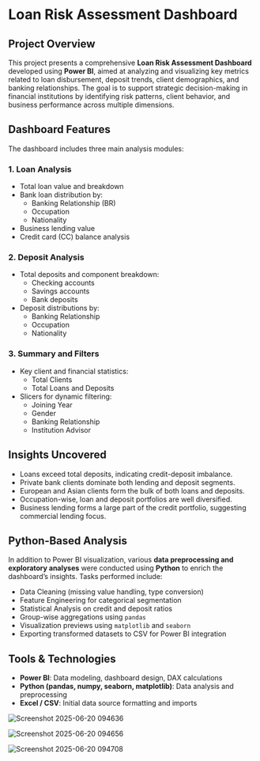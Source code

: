 # Loan Risk Assessment Dashboard

## Project Overview

This project presents a comprehensive **Loan Risk Assessment Dashboard** developed using **Power BI**, aimed at analyzing and visualizing key metrics related to loan disbursement, deposit trends, client demographics, and banking relationships. The goal is to support strategic decision-making in financial institutions by identifying risk patterns, client behavior, and business performance across multiple dimensions.



## Dashboard Features

The dashboard includes three main analysis modules:

### 1. **Loan Analysis**
- Total loan value and breakdown
- Bank loan distribution by:
  - Banking Relationship (BR)
  - Occupation
  - Nationality
- Business lending value
- Credit card (CC) balance analysis

### 2. **Deposit Analysis**
- Total deposits and component breakdown:
  - Checking accounts
  - Savings accounts
  - Bank deposits
- Deposit distributions by:
  - Banking Relationship
  - Occupation
  - Nationality

### 3. **Summary and Filters**
- Key client and financial statistics:
  - Total Clients
  - Total Loans and Deposits
- Slicers for dynamic filtering:
  - Joining Year
  - Gender
  - Banking Relationship
  - Institution Advisor



## Insights Uncovered

- Loans exceed total deposits, indicating credit-deposit imbalance.
- Private bank clients dominate both lending and deposit segments.
- European and Asian clients form the bulk of both loans and deposits.
- Occupation-wise, loan and deposit portfolios are well diversified.
- Business lending forms a large part of the credit portfolio, suggesting commercial lending focus.



## Python-Based Analysis

In addition to Power BI visualization, various **data preprocessing and exploratory analyses** were conducted using **Python** to enrich the dashboard’s insights. Tasks performed include:

- Data Cleaning (missing value handling, type conversion)
- Feature Engineering for categorical segmentation
- Statistical Analysis on credit and deposit ratios
- Group-wise aggregations using `pandas`
- Visualization previews using `matplotlib` and `seaborn`
- Exporting transformed datasets to CSV for Power BI integration


## Tools & Technologies

- **Power BI**: Data modeling, dashboard design, DAX calculations
- **Python (pandas, numpy, seaborn, matplotlib)**: Data analysis and preprocessing
- **Excel / CSV**: Initial data source formatting and imports

![Screenshot 2025-06-20 094636](https://github.com/user-attachments/assets/0f388c50-634f-48f4-a078-11b05a28d79a)

![Screenshot 2025-06-20 094656](https://github.com/user-attachments/assets/30fa5e00-dbc4-4ae1-81df-f1a5fef6d744)

![Screenshot 2025-06-20 094708](https://github.com/user-attachments/assets/d161fcde-e5b6-4069-964c-5194357710ba)






